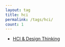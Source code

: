 ```yaml
---
layout: tag
title: hci
permalink: /tags/hci/
count: 1
---
```


- [HCI &amp; Design Thinking](https://p13i.io/posts/2022/07/intro-hci-design/)
